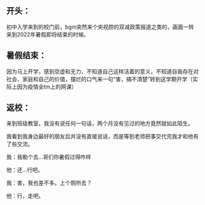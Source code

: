 ## 开头：

初中入学来到的校门前，bgm突然来个央视腔的双减政策报道之类的，画面一转来到2022年暑假即将结束的时候。

## 暑假结束：

因为马上开学，感到空虚和无力，不知道自己这样活着的意义，不知道自我存在对社会、家庭和自己的价值，摆烂的口气来一句“害，搞不清楚”转到这学期开学（实际上因为疫情全tm上的网课）

## 返校：

来到班级教室，我没有说任何一句话，两个月没有见过的地方竟然就如此陌生。

我看到我身边最好的朋友后并没有直接说话，而是等到老师把事交代完我才和他有了些交流。

我：我勒个去...哥们你暑假过得咋样

他：还...行吧。

我：害，我也差不多。上个厕所去？

他：行，走吧。

